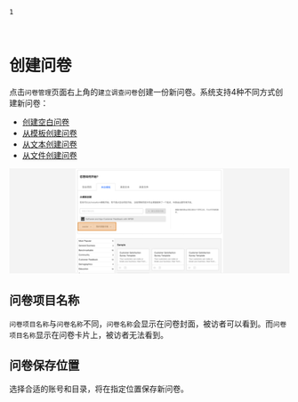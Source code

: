 ```index
1
```
```tag

```
```summary

```
# 创建问卷

点击`问卷管理`页面右上角的`建立调查问卷`创建一份新问卷。系统支持4种不同方式创建新问卷：

+ [创建空白问卷](./01fromBlankSurvey.md)
+ [从模板创建问卷](./02fromTemplate.md)
+ [从文本创建问卷](./03fromDocFile.md)
+ [从文件创建问卷](./04fromSurveyFile.md)

<img src='./assets/projectNameAndFolder.png'>

## 问卷项目名称
`问卷项目名称`与`问卷名称`不同，`问卷名称`会显示在问卷封面，被访者可以看到。而`问卷项目名称`显示在问卷卡片上，被访者无法看到。

## 问卷保存位置
选择合适的账号和目录，将在指定位置保存新问卷。
